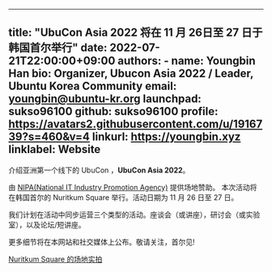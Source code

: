 
---
title: "UbuCon Asia 2022 将在 11 月 26日至 27 日于韩国首尔举行"
date: 2022-07-21T22:00:00+09:00
authors:
    - name: Youngbin Han
      bio: Organizer, Ubucon Asia 2022 / Leader, Ubuntu Korea Community 
      email: youngbin@ubuntu-kr.org
      launchpad: sukso96100
      github: sukso96100
      profile: https://avatars2.githubusercontent.com/u/1916739?s=460&v=4
      linkurl: https://youngbin.xyz
      linklabel: Website
---

介绍亚洲第一个线下的 UbuCon ，**UbuCon Asia 2022**。

由 [NIPA(National IT Industry Promotion Agency)](https://oss.kr) 提供场地赞助。 
本次活动将在韩国首尔的 Nuritkum Square 举行。活动日期为 11 月 26 日至 27 日。

我们计划在活动中同步运营三个类型的活动。座谈会（或讲座），研讨会（或实验室），以及论坛/短讲座。

更多细节将在本网站和社交媒体上公布。敬请关注，首尔见!

[Nuritkum Square 的场地实拍](venue2.jpg)